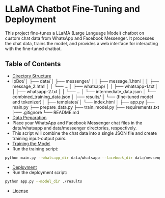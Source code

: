 # LLaMA Chatbot Fine-Tuning and Deployment

This project fine-tunes a LLaMA (Large Language Model) chatbot on custom chat data from WhatsApp and Facebook Messenger. It processes the chat data, trains the model, and provides a web interface for interacting with the fine-tuned chatbot.

## Table of Contents
- [Directory Structure](#directory-structure)
- ipBot/
│
├── data/
│   ├── messenger/
│   │   ├── message_1.html
│   │   ├── message_2.html
│   │   └── ...
│   ├── whatsapp/
│   │   ├── whatsapp-1.txt
│   │   ├── whatsapp-2.txt
│   │   └── ...
│   └── intermediate_data.json
│   └── combined_training_data.json
│
├── results/
│   └── (fine-tuned model and tokenizer)
│
├── templates/
│   └── index.html
│
├── app.py
├── main.py
├── prepare_data.py
├── train_model.py
├── requirements.txt
├── .gitignore
└── README.md
- [Data Preparation](#data-preparation)
- Place your WhatsApp and Facebook Messenger chat files in the data/whatsapp and data/messenger directories, respectively.
- This script will combine the chat data into a single JSON file and create training input-output pairs.
- [Training the Model](#training-the-model)
- Run the training script:
```bash
python main.py --whatsapp_dir data/whatsapp --facebook_dir data/messenger --intermediate_file data/intermediate_data.json --data_file data/combined_training_data.json --model_name ytu-ce-cosmos/Turkish-Llama-8b-v0.1 --output_dir ./results
```
- [Deployment](#deployment)
- Run the deployment script:
```bash
python app.py --model_dir ./results
```
- [License](#license)
